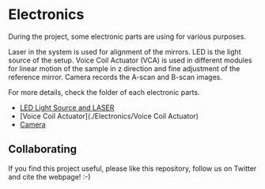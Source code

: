 

# Electronics

During the project, some electronic parts are using for various purposes.

Laser in the system is used for alignment of the mirrors.
LED is the light source of the setup.
Voice Coil Actuator (VCA) is used in different modules for linear motion of the sample in z direction and fine adjustment of the reference mirror.
Camera records the A-scan and B-scan images.

For more details, check the folder of each electronic parts.
* [LED Light Source and LASER](./Electronics/LED)
* [Voice Coil Actuator](./Electronics/Voice Coil Actuator)
* [Camera](./Electronics/Camera)

## Collaborating
If you find this project useful, please like this repository, follow us on Twitter and cite the webpage! :-)
